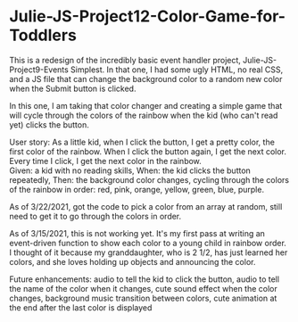 # Julie-JS-Project12-Color-Game-for-Toddlers

This is a redesign of the incredibly basic event handler project, Julie-JS-Project9-Events Simplest.  In that one, I had some ugly HTML, no real CSS, and a JS file that can change the background color to a random new color when the Submit button is clicked.  

In this one, I am taking that color changer and creating a simple game that will cycle through the colors of the rainbow when the kid (who can't read yet) clicks the button.  

User story:
As a little kid, when I click the button, I get a pretty color, the first color of the rainbow.  When I click the button again, I get the next color.  Every time I click, I get the next color in the rainbow.  
Given: a kid with no reading skills,
When: the kid clicks the button repeatedly,
Then: the background color changes, cycling through the colors of the rainbow in order: red, pink, orange, yellow, green, blue, purple.

As of 3/22/2021, got the code to pick a color from an array at random, still need to get it to go through the colors in order.

As of 3/15/2021, this is not working yet.  It's my first pass at writing an event-driven function to show each color to a young child in rainbow order.  
I thought of it because my granddaughter, who is 2 1/2, has just learned her colors, and she loves holding up objects and announcing the color.

Future enhancements: 
audio to tell the kid to click the button, 
audio to tell the name of the color when it changes,
cute sound effect when the color changes, 
background music
transition between colors, 
cute animation at the end after the last color is displayed
